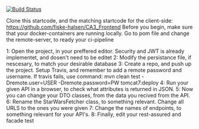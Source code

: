 [![Build Status](https://travis-ci.com/dofinator/CA3_backend.svg?branch=master)](https://travis-ci.com/dofinator/CA3_backend)

Clone this startcode, and the matching startcode for the client-side: https://github.com/fiske-halsen/CA3_Frontend
Before you begin, make sure that your docker-containers are running locally. Go to pom file and change the remote-server, to ready your ci-pipeline



1: Open the project, in your preffered editor. Security and JWT is already implementet, and dosen't need to be editet
2: Modify the persistance file, if nescesary, to match your desirable database
3: Create a repo, and push up the project. Setup Travis, and remember to add a remote password and username. If travis fails, use command: mvn clean test -Dremote.user=USER -Dremote.password=PW tomcat7:deploy
4: Run your given API in a browser, to check what attributes is returned in JSON. 
5: Now you can change your DTO classes, from the data you recived from the API.
6: Rename the StarWarsFetcher class, to something relevant. Change all URLS to the ones you were given
7: Change the names of endpoints, to something relevant for your API's.
8: Finally, edit your rest-assured and facade test 

